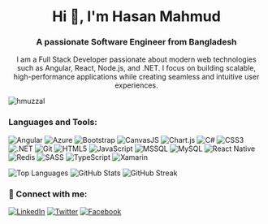 <h1 align="center">Hi 👋, I'm Hasan Mahmud</h1>
<h3 align="center">A passionate Software Engineer from Bangladesh</h3>

<p align="center">
  I am a Full Stack Developer passionate about modern web technologies such as Angular, React, Node.js, and .NET. I focus on building scalable, high-performance applications while creating seamless and intuitive user experiences.
</p>

<p align="left"> <img src="https://komarev.com/ghpvc/?username=hmuzzal&label=Profile%20views&color=0e75b6&style=flat" alt="hmuzzal" /> </p>

<h3 align="left">Languages and Tools:</h3>
<p>
  <img src="https://img.shields.io/badge/Angular-DD0031?style=flat&logo=angular&logoColor=white" alt="Angular"/>
  <img src="https://img.shields.io/badge/Azure-0078D4?style=flat&logo=microsoft-azure&logoColor=white" alt="Azure"/>
  <img src="https://img.shields.io/badge/Bootstrap-7952B3?style=flat&logo=bootstrap&logoColor=white" alt="Bootstrap"/>
  <img src="https://img.shields.io/badge/CanvasJS-008DD5?style=flat&logo=canvas&logoColor=white" alt="CanvasJS"/>
  <img src="https://img.shields.io/badge/Chart.js-FF6384?style=flat&logo=chartdotjs&logoColor=white" alt="Chart.js"/>
  <img src="https://img.shields.io/badge/C%23-239120?style=flat&logo=c-sharp&logoColor=white" alt="C#"/>
  <img src="https://img.shields.io/badge/CSS3-1572B6?style=flat&logo=css3&logoColor=white" alt="CSS3"/>
  <img src="https://img.shields.io/badge/.NET-512BD4?style=flat&logo=dotnet&logoColor=white" alt=".NET"/>
  <img src="https://img.shields.io/badge/Git-F05032?style=flat&logo=git&logoColor=white" alt="Git"/>
  <img src="https://img.shields.io/badge/HTML5-E34F26?style=flat&logo=html5&logoColor=white" alt="HTML5"/>
  <img src="https://img.shields.io/badge/JavaScript-F7DF1E?style=flat&logo=javascript&logoColor=black" alt="JavaScript"/>
  <img src="https://img.shields.io/badge/MSSQL-CC2927?style=flat&logo=microsoft-sql-server&logoColor=white" alt="MSSQL"/>
  <img src="https://img.shields.io/badge/MySQL-4479A1?style=flat&logo=mysql&logoColor=white" alt="MySQL"/>
  <img src="https://img.shields.io/badge/React_Native-61DAFB?style=flat&logo=react&logoColor=black" alt="React Native"/>
  <img src="https://img.shields.io/badge/Redis-DC382D?style=flat&logo=redis&logoColor=white" alt="Redis"/>
  <img src="https://img.shields.io/badge/SASS-CC6699?style=flat&logo=sass&logoColor=white" alt="SASS"/>
  <img src="https://img.shields.io/badge/TypeScript-3178C6?style=flat&logo=typescript&logoColor=white" alt="TypeScript"/>
  <img src="https://img.shields.io/badge/Xamarin-3498DB?style=flat&logo=xamarin&logoColor=white" alt="Xamarin"/>
</p>

![Top Languages](https://github-readme-stats.vercel.app/api/top-langs/?username=hmuzzal&layout=compact&show_icons=true&locale=en)
![GitHub Stats](https://github-readme-stats.vercel.app/api?username=hmuzzal&show_icons=true&locale=en)
![GitHub Streak](https://github-readme-streak-stats.herokuapp.com/?user=hmuzzal)


<h3 align="left">🔗 Connect with me:</h3>

[![LinkedIn](https://img.shields.io/badge/LinkedIn-0077B5?style=flat-square&logo=linkedin&logoColor=white)](https://www.linkedin.com/in/hmuzzal) 
[![Twitter](https://img.shields.io/badge/Twitter-1DA1F2?style=flat-square&logo=twitter&logoColor=white)](https://twitter.com/)
[![Facebook](https://img.shields.io/badge/Facebook-1877F2?style=flat-square&logo=facebook&logoColor=white)](https://www.facebook.com/qmuzzal)

